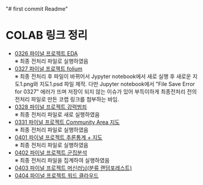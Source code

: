 "# first commit Readme" 

# COLAB 링크 정리
- [0326 파이널 프로젝트 EDA](https://colab.research.google.com/drive/1UgCwqIj6GiiSCbXQlzkVJZUKwoz53NOR?usp=sharing)  
  ※ 최종 전처리 파일로 실행하였음  
- [0327 파이널 프로젝트 folium](https://colab.research.google.com/drive/1v786V_-_l29qg45mxPQcXVkmzOWf6P4F?usp=sharing)  
  ※ 최종 전처리 후 파일이 바뀌어서 Jypyter notebook에서 새로 실행 후 새로운 지도1.png와 지도1.psd 파일 제작. 다만 Jupyter notebook에서 "File Save Error for 0327" 에러가 뜨며 저장이 되지 않는 이슈가 있어 부득이하게 최종전처리 전의 전처리 파일로 만든 코랩 링크를 첨부하는 바임. 
- [0328 파이널 프로젝트 강력범죄](https://colab.research.google.com/drive/1DreVt2q-_CuDu7YVYAlSj34NaAcJasDk?usp=sharing)  
  ※ 최종 전처리 파일로 새로 실행하였음
- [0331 파이널 프로젝트 Community Area 지도](https://colab.research.google.com/drive/1jSs6GXKJl-EA4-1MQdOCg4UTyL1CcUI9?usp=sharing)  
  ※ 최종 전처리 파일로 실행하였음
- [0401 파이널 프로젝트 추론통계 + 지도](https://colab.research.google.com/drive/1oq4JyQxUvnT1XAiTNjufAQLGSqNhWoVF?usp=sharing)  
  ※ 최종 전처리 파일로 실행하였음
- [0402 파이널 프로젝트 군집분석](https://colab.research.google.com/drive/1-o3ivNKRcNw1_yCXUm5SHGKGV84BjWR1?usp=sharing)  
  ※ 최종 전처리 파일을 집계하여 실행하였음
- [0403 파이널 프로젝트 머신러닝(분류 랜덤포레스트)](https://colab.research.google.com/drive/1q947P5TZ0vh58_QZucoHqP5HP5j5Laon?usp=sharing)   
- [0404 파이널 프로젝트 워드 클라우드](https://colab.research.google.com/drive/1Bo31fcok8YvDwyBqORYHvoUyXztnvJtX?usp=sharing)
